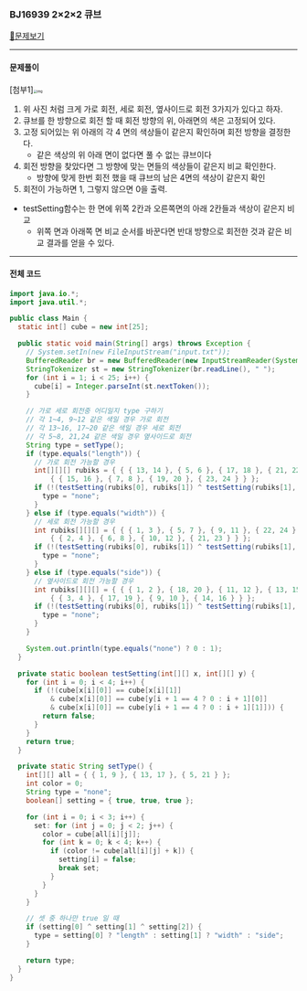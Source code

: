 ### BJ16939 2×2×2 큐브

[📁문제보기](https://www.acmicpc.net/problem/16939)

---

#### 문제풀이

[첨부1]<img src="https://blog.kakaocdn.net/dn/zXomY/btqz8nzL3oY/yOJgKMM47aKki1194YckUk/img.png" alt="img" style="zoom:40%;" />

1. 위 사진 처럼 크게 가로 회전, 세로 회전, 옆사이드로 회전 3가지가 있다고 하자.
2. 큐브를 한 방향으로 회전 할 때 회전 방향의 위, 아래면의 색은 고정되어 있다.
3. 고정 되어있는 위 아래의 각 4 면의 색상들이 같은지 확인하며 회전 방향을 결정한다.
   - 같은 색상의 위 아래 면이 없다면 풀 수 없는 큐브이다
4. 회전 방향을 찾았다면 그 방향에 맞는 면들의 색상들이 같은지 비교 확인한다.
   - 방향에 맞게 한번 회전 했을 때 큐브의 남은 4면의 색상이 같은지 확인
5. 회전이 가능하면 1, 그렇지 않으면 0을 출력.

- testSetting함수는 한 면에 위쪽 2칸과 오른쪽면의 아래 2칸들과 색상이 같은지 비교
  - 위쪽 면과 아래쪽 면 비교 순서를 바꾼다면 반대 방향으로 회전한 것과 같은 비교 결과를 얻을 수 있다.

---

#### 전체 코드

```java
import java.io.*;
import java.util.*;

public class Main {
  static int[] cube = new int[25];

  public static void main(String[] args) throws Exception {
    // System.setIn(new FileInputStream("input.txt"));
    BufferedReader br = new BufferedReader(new InputStreamReader(System.in));
    StringTokenizer st = new StringTokenizer(br.readLine(), " ");
    for (int i = 1; i < 25; i++) {
      cube[i] = Integer.parseInt(st.nextToken());
    }

    // 가로 세로 회전중 어디일지 type 구하기
    // 각 1~4, 9~12 같은 색일 경우 가로 회전
    // 각 13~16, 17~20 같은 색일 경우 세로 회전
    // 각 5~8, 21,24 같은 색일 경우 옆사이드로 회전
    String type = setType();
    if (type.equals("length")) {
      // 가로 회전 가능할 경우
      int[][][] rubiks = { { { 13, 14 }, { 5, 6 }, { 17, 18 }, { 21, 22 } },
          { { 15, 16 }, { 7, 8 }, { 19, 20 }, { 23, 24 } } };
      if (!(testSetting(rubiks[0], rubiks[1]) ^ testSetting(rubiks[1], rubiks[0]))) {
        type = "none";
      }
    } else if (type.equals("width")) {
      // 세로 회전 가능할 경우
      int rubiks[][][] = { { { 1, 3 }, { 5, 7 }, { 9, 11 }, { 22, 24 } },
          { { 2, 4 }, { 6, 8 }, { 10, 12 }, { 21, 23 } } };
      if (!(testSetting(rubiks[0], rubiks[1]) ^ testSetting(rubiks[1], rubiks[0]))) {
        type = "none";
      }
    } else if (type.equals("side")) {
      // 옆사이드로 회전 가능할 경우
      int rubiks[][][] = { { { 1, 2 }, { 18, 20 }, { 11, 12 }, { 13, 15 } },
          { { 3, 4 }, { 17, 19 }, { 9, 10 }, { 14, 16 } } };
      if (!(testSetting(rubiks[0], rubiks[1]) ^ testSetting(rubiks[1], rubiks[0]))) {
        type = "none";
      }
    }

    System.out.println(type.equals("none") ? 0 : 1);
  }

  private static boolean testSetting(int[][] x, int[][] y) {
    for (int i = 0; i < 4; i++) {
      if (!(cube[x[i][0]] == cube[x[i][1]]
          & cube[x[i][0]] == cube[y[i + 1 == 4 ? 0 : i + 1][0]]
          & cube[x[i][0]] == cube[y[i + 1 == 4 ? 0 : i + 1][1]])) {
        return false;
      }
    }
    return true;
  }

  private static String setType() {
    int[][] all = { { 1, 9 }, { 13, 17 }, { 5, 21 } };
    int color = 0;
    String type = "none";
    boolean[] setting = { true, true, true };

    for (int i = 0; i < 3; i++) {
      set: for (int j = 0; j < 2; j++) {
        color = cube[all[i][j]];
        for (int k = 0; k < 4; k++) {
          if (color != cube[all[i][j] + k]) {
            setting[i] = false;
            break set;
          }
        }
      }
    }

    // 셋 중 하나만 true 일 때
    if (setting[0] ^ setting[1] ^ setting[2]) {
      type = setting[0] ? "length" : setting[1] ? "width" : "side";
    }

    return type;
  }
}
```

